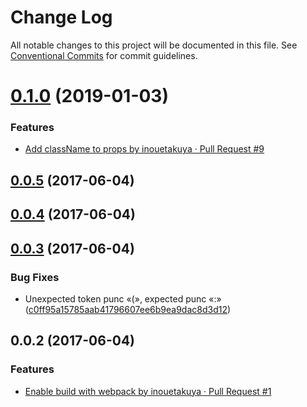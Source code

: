 # Change Log

All notable changes to this project will be documented in this file.
See [Conventional Commits](https://conventionalcommits.org) for commit guidelines.

# [0.1.0](https://github.com/inouetakuya/vue-nl2br/compare/v0.0.5...v0.1.0) (2019-01-03)

### Features

- [Add className to props by inouetakuya · Pull Request #9](https://github.com/inouetakuya/vue-nl2br/pull/9)

## [0.0.5](https://github.com/inouetakuya/vue-nl2br/compare/v0.0.4...v0.0.5) (2017-06-04)



## [0.0.4](https://github.com/inouetakuya/vue-nl2br/compare/v0.0.3...v0.0.4) (2017-06-04)



## [0.0.3](https://github.com/inouetakuya/vue-nl2br/compare/v0.0.2...v0.0.3) (2017-06-04)

### Bug Fixes

- Unexpected token punc «(», expected punc «:» ([c0ff95a15785aab41796607ee6b9ea9dac8d3d12](https://github.com/inouetakuya/vue-nl2br/commit/c0ff95a15785aab41796607ee6b9ea9dac8d3d12))

## 0.0.2 (2017-06-04)

### Features

- [Enable build with webpack by inouetakuya · Pull Request #1](https://github.com/inouetakuya/vue-nl2br/pull/1)
